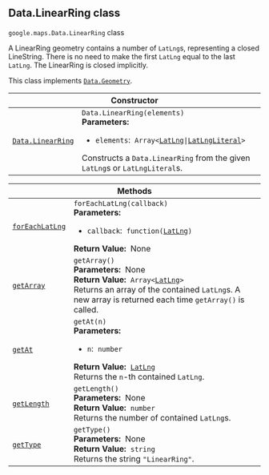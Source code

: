 
<devsite-heading text=" Data.LinearRing class" for="Data.LinearRing" level="h2" link="" toc="" back-to-top=""><h2 id="Data.LinearRing" is-upgraded="">Data.LinearRing class</h2></devsite-heading>
<p>
<code translate="no" dir="ltr"><span itemprop="path">google.maps</span>.<span itemprop="name">Data.LinearRing</span></code>
class
</p>
<p>A LinearRing geometry contains a number of <code translate="no" dir="ltr">LatLng</code>s, representing a closed LineString. There is no need to make the first <code translate="no" dir="ltr">LatLng</code> equal to the last <code translate="no" dir="ltr">LatLng</code>. The LinearRing is closed implicitly.</p>
<p>This class implements
<code translate="no" dir="ltr"><a href="Data.Geometry.md">Data.Geometry</a></code>.
</p>
<div class="devsite-table-wrapper"><table class="constructors responsive" summary="class Data.LinearRing - Constructor">
<thead>
<tr><th colspan="2" id="Data.LinearRing.constructor">Constructor</th>
</tr></thead>
<tbody>
<tr>
<td><code translate="no" dir="ltr"><a class="secret-link" href="#Data.LinearRing.constructor"><span>Data.LinearRing</span></a></code></td>
<td><div><code translate="no" dir="ltr">Data.LinearRing(elements)</code></div>
<div class="desc"><strong>Parameters:</strong>&nbsp; <ul>
<li><code translate="no" dir="ltr">elements</code>:&nbsp; <code translate="no" dir="ltr">Array&lt;<a href="LatLng.md">LatLng</a>|<a href="LatLngLiteral.md">LatLngLiteral</a>&gt;</code></li>
</ul></div>
<div class="desc">Constructs a <code translate="no" dir="ltr">Data.LinearRing</code> from the given <code translate="no" dir="ltr">LatLng</code>s or <code translate="no" dir="ltr">LatLngLiteral</code>s.</div></td>
</tr>
</tbody>
</table></div>
<div class="devsite-table-wrapper"><table class="methods responsive" summary="class Data.LinearRing - Methods">
<thead>
<tr><th colspan="2">Methods</th>
</tr></thead>
<tbody>
<tr id="Data.LinearRing.forEachLatLng">
<td itemprop="property"><code translate="no" dir="ltr"><a class="secret-link" href="#Data.LinearRing.forEachLatLng"><span>forEachLatLng</span></a></code></td>
<td><div><code translate="no" dir="ltr">forEachLatLng(callback)</code></div>
<div class="desc"><strong>Parameters:</strong>&nbsp; <ul>
<li><code translate="no" dir="ltr">callback</code>:&nbsp; <code translate="no" dir="ltr">function(<a href="LatLng.md">LatLng</a>)</code></li>
</ul></div>
<div class="desc"><strong>Return Value:</strong>&nbsp; None</div>
<div class="desc"></div></td>
</tr>
<tr id="Data.LinearRing.getArray">
<td itemprop="property"><code translate="no" dir="ltr"><a class="secret-link" href="#Data.LinearRing.getArray"><span>getArray</span></a></code></td>
<td><div><code translate="no" dir="ltr">getArray()</code></div>
<div class="desc"><strong>Parameters:</strong>&nbsp; None</div>
<div class="desc"><strong>Return Value:</strong>&nbsp; <code translate="no" dir="ltr">Array&lt;<a href="LatLng.md">LatLng</a>&gt;</code></div>
<div class="desc">Returns an array of the contained <code translate="no" dir="ltr">LatLng</code>s. A new array is returned each time <code translate="no" dir="ltr">getArray()</code> is called.</div></td>
</tr>
<tr id="Data.LinearRing.getAt">
<td itemprop="property"><code translate="no" dir="ltr"><a class="secret-link" href="#Data.LinearRing.getAt"><span>getAt</span></a></code></td>
<td><div><code translate="no" dir="ltr">getAt(n)</code></div>
<div class="desc"><strong>Parameters:</strong>&nbsp; <ul>
<li><code translate="no" dir="ltr">n</code>:&nbsp; <code translate="no" dir="ltr">number</code></li>
</ul></div>
<div class="desc"><strong>Return Value:</strong>&nbsp; <code translate="no" dir="ltr"><a href="LatLng.md">LatLng</a></code></div>
<div class="desc">Returns the <code translate="no" dir="ltr">n</code>-th contained <code translate="no" dir="ltr">LatLng</code>.</div></td>
</tr>
<tr id="Data.LinearRing.getLength">
<td itemprop="property"><code translate="no" dir="ltr"><a class="secret-link" href="#Data.LinearRing.getLength"><span>getLength</span></a></code></td>
<td><div><code translate="no" dir="ltr">getLength()</code></div>
<div class="desc"><strong>Parameters:</strong>&nbsp; None</div>
<div class="desc"><strong>Return Value:</strong>&nbsp; <code translate="no" dir="ltr">number</code></div>
<div class="desc">Returns the number of contained <code translate="no" dir="ltr">LatLng</code>s.</div></td>
</tr>
<tr id="Data.LinearRing.getType">
<td itemprop="property"><code translate="no" dir="ltr"><a class="secret-link" href="#Data.LinearRing.getType"><span>getType</span></a></code></td>
<td><div><code translate="no" dir="ltr">getType()</code></div>
<div class="desc"><strong>Parameters:</strong>&nbsp; None</div>
<div class="desc"><strong>Return Value:</strong>&nbsp; <code translate="no" dir="ltr">string</code></div>
<div class="desc">Returns the string <code translate="no" dir="ltr">"LinearRing"</code>.</div></td>
</tr>
</tbody>
</table></div>
<script src="replace_links.js"></script>
